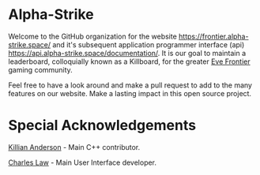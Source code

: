 # Alpha-Strike

Welcome to the GitHub organization for the website https://frontier.alpha-strike.space/ and it's subsequent application programmer interface (api) https://api.alpha-strike.space/documentation/. It is our goal to maintain a leaderboard, colloquially known as a Killboard, for the greater [Eve Frontier](https://www.evefrontier.com/en) gaming community. 

Feel free to have a look around and make a pull request to add to the many features on our website. Make a lasting impact in this open source project.

# Special Acknowledgements

[Killian Anderson](https://github.com/kandrsn99) - Main C++ contributor.

[Charles Law](https://github.com/claw726) - Main User Interface developer.

